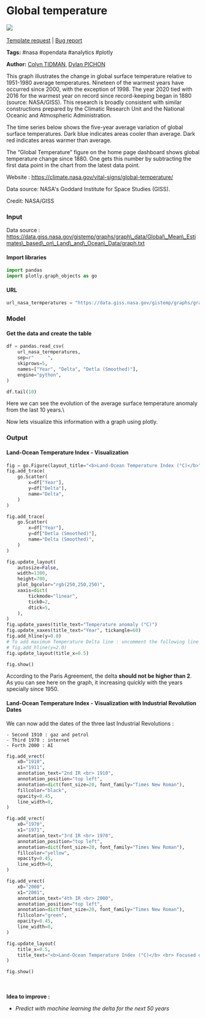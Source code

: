 # Global temperature

[![](https://naasai-public.s3.eu-west-3.amazonaws.com/open\_in\_naas.svg)](https://app.naas.ai/user-redirect/naas/downloader?url=https://raw.githubusercontent.com/jupyter-naas/awesome-notebooks/master/NASA/NASA\_Global\_temperature.ipynb)\
\
[Template request](https://github.com/jupyter-naas/awesome-notebooks/issues/new?assignees=\&labels=\&template=template-request.md\&title=Tool+-+Action+of+the+notebook+) | [Bug report](https://github.com/jupyter-naas/awesome-notebooks/issues/new?assignees=\&labels=bug\&template=bug\_report.md\&title=NASA+-+Global+temperature:+Error+short+description)

**Tags:** #nasa #opendata #analytics #plotly

**Author:** [Colyn TIDMAN](https://www.linkedin.com/in/colyntidman/), [Dylan PICHON](https://www.linkedin.com/in/dylan-pichon/)

This graph illustrates the change in global surface temperature relative to 1951-1980 average temperatures. Nineteen of the warmest years have occurred since 2000, with the exception of 1998. The year 2020 tied with 2016 for the warmest year on record since record-keeping began in 1880 (source: NASA/GISS). This research is broadly consistent with similar constructions prepared by the Climatic Research Unit and the National Oceanic and Atmospheric Administration.

The time series below shows the five-year average variation of global surface temperatures. Dark blue indicates areas cooler than average. Dark red indicates areas warmer than average.

The “Global Temperature” figure on the home page dashboard shows global temperature change since 1880. One gets this number by subtracting the first data point in the chart from the latest data point.

Website : https://climate.nasa.gov/vital-signs/global-temperature/

Data source: NASA's Goddard Institute for Space Studies (GISS).

Credit: NASA/GISS

### Input

Data source : https://data.giss.nasa.gov/gistemp/graphs/graph\_data/Global\_Mean\_Estimates\_based\_on\_Land\_and\_Ocean\_Data/graph.txt

#### Import libraries

```python
import pandas
import plotly.graph_objects as go
```

#### URL

```python
url_nasa_termperatures = "https://data.giss.nasa.gov/gistemp/graphs/graph_data/Global_Mean_Estimates_based_on_Land_and_Ocean_Data/graph.txt"
```

### Model

#### Get the data and create the table

```python
df = pandas.read_csv(
    url_nasa_termperatures,
    sep=r"     ",
    skiprows=5,
    names=["Year", "Delta", "Detla (Smoothed)"],
    engine="python",
)

df.tail(10)
```

Here we can see the evolution of the average surface temperature anomaly from the last 10 years.\


Now lets visualize this information with a graph using plotly.

### Output

#### Land-Ocean Temperature Index - Visualization

```python
fig = go.Figure(layout_title="<b>Land-Ocean Temperature Index (°C)</b>")
fig.add_trace(
    go.Scatter(
        x=df["Year"],
        y=df["Delta"],
        name="Delta",
    )
)

fig.add_trace(
    go.Scatter(
        x=df["Year"],
        y=df["Detla (Smoothed)"],
        name="Delta (Smoothed)",
    )
)

fig.update_layout(
    autosize=False,
    width=1300,
    height=700,
    plot_bgcolor="rgb(250,250,250)",
    xaxis=dict(
        tickmode="linear",
        tick0=2,
        dtick=5,
    ),
)
fig.update_yaxes(title_text="Temperature anomaly (°C)")
fig.update_xaxes(title_text="Year", tickangle=60)
fig.add_hline(y=0.0)
# To add maximum Temperature Delta line : uncomment the following line
# fig.add_hline(y=2.0)
fig.update_layout(title_x=0.5)

fig.show()
```

According to the Paris Agreement, the delta **should not be higher than 2**. As you can see here on the graph, it increasing quickly with the years specially since 1950.

#### Land-Ocean Temperature Index - Visualization with Industrial Revolution Dates

We can now add the dates of the three last Industrial Revolutions :

```
- Second 1910 : gaz and petrol
- Third 1970 : internet
- Forth 2000 : AI
```

```python
fig.add_vrect(
    x0="1910",
    x1="1911",
    annotation_text="2nd IR <br> 1910",
    annotation_position="top left",
    annotation=dict(font_size=20, font_family="Times New Roman"),
    fillcolor="black",
    opacity=0.45,
    line_width=0,
)

fig.add_vrect(
    x0="1970",
    x1="1971",
    annotation_text="3rd IR <br> 1970",
    annotation_position="top left",
    annotation=dict(font_size=20, font_family="Times New Roman"),
    fillcolor="yellow",
    opacity=0.45,
    line_width=0,
)

fig.add_vrect(
    x0="2000",
    x1="2001",
    annotation_text="4th IR <br> 2000",
    annotation_position="top left",
    annotation=dict(font_size=20, font_family="Times New Roman"),
    fillcolor="green",
    opacity=0.45,
    line_width=0,
)

fig.update_layout(
    title_x=0.5,
    title_text="<b>Land-Ocean Temperature Index (°C)</b> <br> Focused on Industrial Revolution Dates (IR)",
)

fig.show()
```

\
\
**Idea to improve :**

* _Predict with machine learning the delta for the next 50 years_
